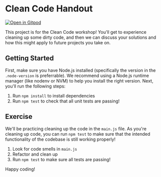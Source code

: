 # Clean Code Handout

[![Open in Gitpod](https://gitpod.io/button/open-in-gitpod.svg)](https://github.com/engineerkit/clean-code-handout)

This project is for the Clean Code workshop! You'll get to experience cleaning up some dirty code, and then we can discuss your solutions and how this might apply to future projects you take on.

## Getting Started

First, make sure you have Node.js installed (specifically the version in the `.node-version` is preferrable). We recommend using a Node.js runtime manager (like nodenv or NVM) to help you install the right version. Next, you'll run the following steps:

1. Run `npm install` to install dependencies
2. Run `npm test` to check that all unit tests are passing!

## Exercise

We'll be practicing cleaning up the code in the `main.js` file. As you're cleaning up code, you can run `npm test` to make sure that the intended functionality of the codebase is still working properly!

1. Look for code smells in `main.js`
2. Refactor and clean up
3. Run `npm test` to make sure all tests are passing!

Happy coding!
